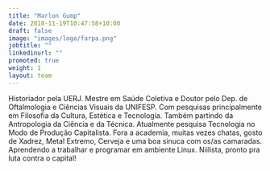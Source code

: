 ```yaml
---
title: "Marlon Gump"
date: 2018-11-19T10:47:58+10:00
draft: false
image: "images/logo/farpa.png"
jobtitle: ""
linkedinurl: ""
promoted: true
weight: 1
layout: team
---
```

Historiador pela UERJ. Mestre em Saúde Coletiva e Doutor pelo Dep. de Oftalmologia e Ciências Visuais da UNIFESP. Com pesquisas principalmente em Filosofia da Cultura, Estética e Tecnologia. Também partindo da Antropologia da Ciência e da Técnica. Atualmente pesquisa Tecnologia no Modo de Produção Capitalista. Fora a academia, muitas vezes chatas, gosto de Xadrez, Metal Extremo, Cerveja e uma boa sinuca com os/as camaradas. Aprendendo a trabalhar e programar em ambiente Linux. Niilista, pronto pra luta contra o capital!
